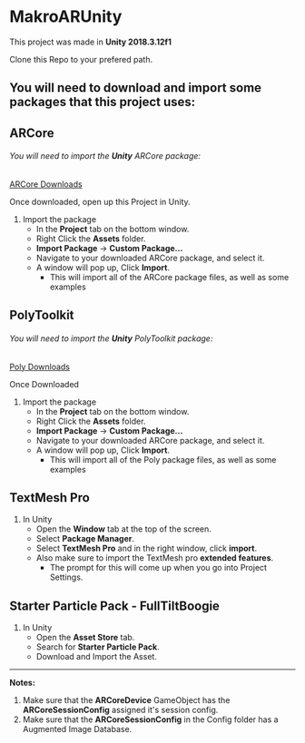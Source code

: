 # MakroARUnity

This project was made in **Unity 2018.3.12f1**

Clone this Repo to your prefered path.

You will need to download and import some **packages** that this project uses:
----------------------------

## ARCore
###### You will need to import the **Unity** ARCore package:
[ARCore Downloads](https://developers.google.com/ar/develop/downloads)

Once downloaded, open up this Project in Unity.
1. Import the package
   - In the **Project** tab on the bottom window.
   - Right Click the **Assets** folder.
   - **Import Package** -> **Custom Package...**
   - Navigate to your downloaded ARCore package, and select it.
   - A window will pop up, Click **Import**.
     - This will import all of the ARCore package files, as well as some examples
     

## PolyToolkit
###### You will need to import the **Unity** PolyToolkit package:
[Poly Downloads](https://developers.google.com/poly/develop/downloads)

Once Downloaded
1. Import the package
   - In the **Project** tab on the bottom window.
   - Right Click the **Assets** folder.
   - **Import Package** -> **Custom Package...**
   - Navigate to your downloaded ARCore package, and select it.
   - A window will pop up, Click **Import**.
     - This will import all of the Poly package files, as well as some examples
     
     

## TextMesh Pro

1. In Unity
   - Open the **Window** tab at the top of the screen.
   - Select **Package Manager**.
   - Select **TextMesh Pro** and in the right window, click **import**.
   - Also make sure to import the TextMesh pro **extended features**.
     - The prompt for this will come up when you go into Project Settings.     


## Starter Particle Pack - FullTiltBoogie

1. In Unity
   - Open the **Asset Store** tab.
   - Search for **Starter Particle Pack**.
   - Download and Import the Asset.
   
-----------------------------------------------------------------------------

**Notes:**
1. Make sure that the **ARCoreDevice** GameObject has the **ARCoreSessionConfig** assigned it's session config.
2. Make sure that the **ARCoreSessionConfig** in the Config folder has a Augmented Image Database.
